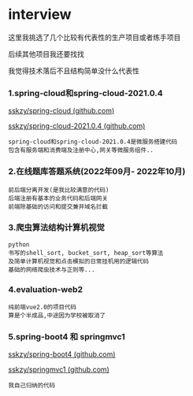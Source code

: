 # interview

这里我挑选了几个比较有代表性的生产项目或者练手项目

后续其他项目我还要找找

我觉得技术落后不且结构简单没什么代表性

### 1.spring-cloud和spring-cloud-2021.0.4

[sskzy/spring-cloud (github.com)](https://github.com/sskzy/spring-cloud)

[sskzy/spring-cloud-2021.0.4 (github.com)](https://github.com/sskzy/spring-cloud-2021.0.4)

```
spring-cloud和spring-cloud-2021.0.4是微服务搭建代码
包含有服务端和消费端及注册中心,网关等微服务组件..
```



### 2.在线题库答题系统(2022年09月- 2022年10月)

```
前后端分离开发(是我比较满意的代码) 
后端注册有基本的业务代码和后端网关
前端除基础的访问和提交兼并域名拦截
```



### 3.爬虫算法结构计算机视觉

```
python 
书写的shell_sort, bucket_sort, heap_sort等算法
及简单计算机视觉和点击模拟的日常挂机用的逻辑代码
基础的网络爬虫技术与正则等...
```



### 4.evaluation-web2

```
纯前端vue2.0的项目代码
算是个半成品,中途因为学校被取消了
```



### 5.spring-boot4 和 springmvc1

[sskzy/spring-boot4 (github.com)](https://github.com/sskzy/spring-boot4)

[sskzy/springmvc1 (github.com)](https://github.com/sskzy/springmvc1)

```
我自己归纳的代码
```

